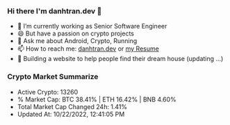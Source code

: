 ### Hi there I'm danhtran.dev 👋

- 🔭 I’m currently working as Senior Software Engineer
- 😄 But have a passion on crypto projects
- 💬 Ask me about Android, Crypto, Running 
- 📫 How to reach me: <a href="https://danhtran.dev" target="_blank">danhtran.dev</a> or <a href="Developer-Resume.pdf" target="_blank">my Resume</a>
- 🌱 Building a website to help people find their dream house (updating ...)

### Crypto Market Summarize
- Active Crypto: 13260
- % Market Cap: BTC 38.41% | ETH 16.42% | BNB 4.60%
- Total Market Cap Changed 24h: 1.41%
- Updated At: 10/22/2022, 12:41:05 PM
